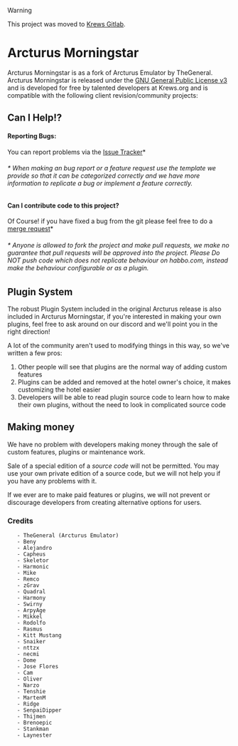 > [!WARNING]  
> This project was moved to [Krews Gitlab](https://git.krews.org/morningstar/Arcturus-Community).

# Arcturus Morningstar #

Arcturus Morningstar is as a fork of Arcturus Emulator by TheGeneral. Arcturus Morningstar is released under the [GNU General Public License v3](https://www.gnu.org/licenses/gpl-3.0.txt) and is developed for free by talented developers at Krews.org and is compatible with the following client revision/community projects:

## Can I Help!? ##
#### Reporting Bugs: ####
You can report problems via the [Issue Tracker](https://git.krews.org/morningstar/Arcturus-Community/issues)*
###### * When making an bug report or a feature request use the template we provide so that it can be categorized correctly and we have more information to replicate a bug or implement a feature correctly. ######
#### Can I contribute code to this project? ####
Of Course! if you have fixed a bug from the git please feel free to do a [merge request](https://git.krews.org/morningstar/Arcturus-Community/issues)*
###### * Anyone is allowed to fork the project and make pull requests, we make no guarantee that pull requests will be approved into the project. Please Do NOT push code which does not replicate behaviour on habbo.com, instead make the behaviour configurable or as a plugin. ######

## Plugin System ##
The robust Plugin System included in the original Arcturus release is also included in Arcturus Morningstar, if you're interested in making your own plugins, feel free to ask around on our discord and we'll point you in the right direction! 

A lot of the community aren't used to modifying things in this way, so we've written a few pros:
1. Other people will see that plugins are the normal way of adding custom features
2. Plugins can be added and removed at the hotel owner's choice, it makes customizing the hotel easier
3. Developers will be able to read plugin source code to learn how to make their own plugins, without the need to look in complicated source code

## Making money ##
We have no problem with developers making money through the sale of custom features, plugins or maintenance work.

Sale of a special edition of a *source code* will not be permitted. You may use your own private edition of a source code, but we will not help you if you have any problems with it.

If we ever are to make paid features or plugins, we will not prevent or discourage developers from creating alternative options for users.

### Credits ###
    
       - TheGeneral (Arcturus Emulator)
       - Beny 
       - Alejandro
       - Capheus
       - Skeletor
       - Harmonic
       - Mike
       - Remco
       - zGrav
       - Quadral
       - Harmony
       - Swirny
       - ArpyAge
       - Mikkel
       - Rodolfo
       - Rasmus
       - Kitt Mustang
       - Snaiker
       - nttzx
       - necmi
       - Dome
       - Jose Flores
       - Cam
       - Oliver
       - Narzo
       - Tenshie
       - MartenM
       - Ridge
       - SenpaiDipper
       - Thijmen
       - Brenoepic
       - Stankman
       - Laynester


    



